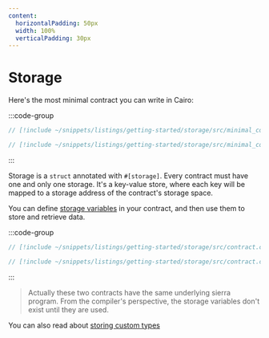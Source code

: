 ```yaml
---
content:
  horizontalPadding: 50px
  width: 100%
  verticalPadding: 30px
---
```


# Storage

Here's the most minimal contract you can write in Cairo:

:::code-group

```rust [contract]
// [!include ~/snippets/listings/getting-started/storage/src/minimal_contract.cairo:contract]
```

```rust [tests]
// [!include ~/snippets/listings/getting-started/storage/src/minimal_contract.cairo:tests]
```

:::

Storage is a `struct` annotated with `#[storage]`. Every contract must have one and only one storage.
It's a key-value store, where each key will be mapped to a storage address of the contract's storage space.

You can define [storage variables](./variables.md#storage-variables) in your contract, and then use them to store and retrieve data.

:::code-group

```rust [contract]
// [!include ~/snippets/listings/getting-started/storage/src/contract.cairo:contract]
```

```rust [tests]
// [!include ~/snippets/listings/getting-started/storage/src/contract.cairo:tests]
```

:::

> Actually these two contracts have the same underlying sierra program.
> From the compiler's perspective, the storage variables don't exist until they are used.

You can also read about [storing custom types](./storing-custom-types.md)
